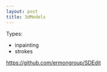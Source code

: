 ```yaml
---
layout: post
title: 3dModels
---
```


Types:
- inpainting
- strokes



https://github.com/ermongroup/SDEdit